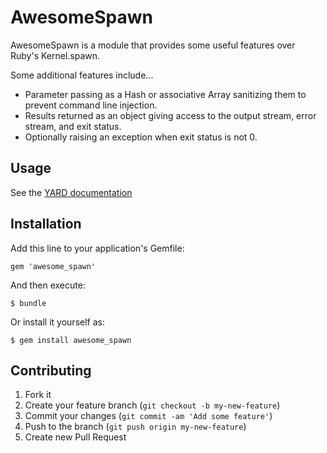 # AwesomeSpawn

AwesomeSpawn is a module that provides some useful features over Ruby's Kernel.spawn.

Some additional features include...

- Parameter passing as a Hash or associative Array sanitizing them to prevent command line injection.
- Results returned as an object giving access to the output stream, error stream, and exit status.
- Optionally raising an exception when exit status is not 0.

## Usage

See the [YARD documentation](http://rubydoc.info/gems/awesome_spawn)

## Installation

Add this line to your application's Gemfile:

    gem 'awesome_spawn'

And then execute:

    $ bundle

Or install it yourself as:

    $ gem install awesome_spawn

## Contributing

1. Fork it
2. Create your feature branch (`git checkout -b my-new-feature`)
3. Commit your changes (`git commit -am 'Add some feature'`)
4. Push to the branch (`git push origin my-new-feature`)
5. Create new Pull Request
